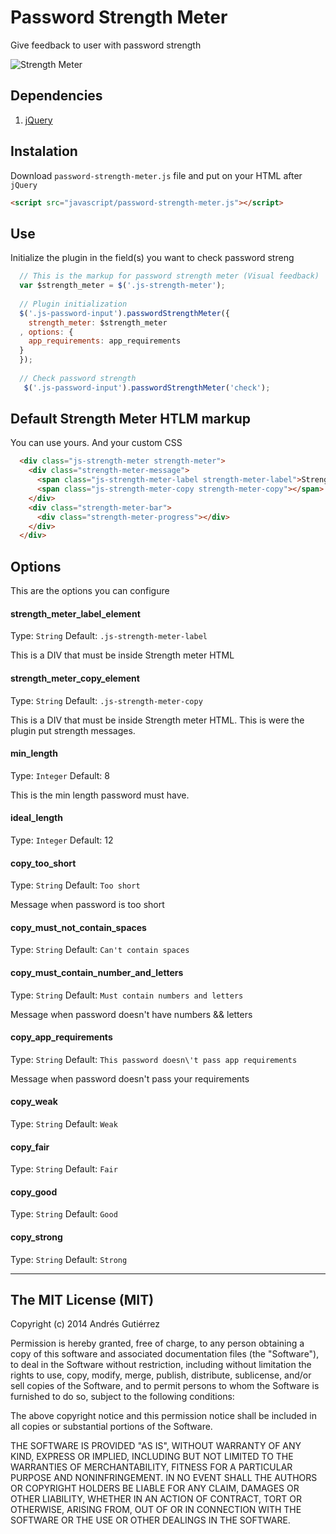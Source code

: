 Password Strength Meter
=======================

Give feedback to user with password strength

![Strength Meter](https://f.cloud.github.com/assets/49499/2447754/9d3cc38c-ae9c-11e3-947e-dce7c32da441.png)

## Dependencies
1. [jQuery](http://jquery.com/)

## Instalation
Download `password-strength-meter.js` file and put on your HTML after `jQuery`
``` html
<script src="javascript/password-strength-meter.js"></script>
```
## Use
Initialize the plugin in the field(s) you want to check password streng
``` javascript
  // This is the markup for password strength meter (Visual feedback)
  var $strength_meter = $('.js-strength-meter');
  
  // Plugin initialization
  $('.js-password-input').passwordStrengthMeter({
    strength_meter: $strength_meter
  , options: {
    app_requirements: app_requirements
  }
  });
  
  // Check password strength
   $('.js-password-input').passwordStrengthMeter('check');
```

## Default Strength Meter HTLM markup
You can use yours. And your custom CSS
``` html
  <div class="js-strength-meter strength-meter">
    <div class="strength-meter-message">
      <span class="js-strength-meter-label strength-meter-label">Strength </span>
      <span class="js-strength-meter-copy strength-meter-copy"></span>
    </div>
    <div class="strength-meter-bar">
      <div class="strength-meter-progress"></div>
    </div>
  </div>
```

## Options
This are the options you can configure

#### strength_meter_label_element
Type: `String`
Default: `.js-strength-meter-label`

This is a DIV that must be inside Strength meter HTML

#### strength_meter_copy_element
Type: `String`
Default: `.js-strength-meter-copy`

This is a DIV that must be inside Strength meter HTML. This is were the plugin put strength messages.

#### min_length
Type: `Integer`
Default: 8

This is the min length password must have. 

#### ideal_length
Type: `Integer`
Default: 12

#### copy_too_short
Type: `String`
Default: `Too short`

Message when password is too short

#### copy_must_not_contain_spaces
Type: `String`
Default: `Can't contain spaces`

#### copy_must_contain_number_and_letters
Type: `String`
Default: `Must contain numbers and letters`

Message when password doesn't have numbers && letters

#### copy_app_requirements
Type: `String`
Default: `This password doesn\'t pass app requirements`

Message when password doesn't pass your requirements

#### copy_weak
Type: `String`
Default: `Weak`

#### copy_fair
Type: `String`
Default: `Fair`

#### copy_good
Type: `String`
Default: `Good`

#### copy_strong
Type: `String`
Default: `Strong`


*****

## The MIT License (MIT)

Copyright (c) 2014 Andrés Gutiérrez

Permission is hereby granted, free of charge, to any person obtaining a copy
of this software and associated documentation files (the "Software"), to deal
in the Software without restriction, including without limitation the rights
to use, copy, modify, merge, publish, distribute, sublicense, and/or sell
copies of the Software, and to permit persons to whom the Software is
furnished to do so, subject to the following conditions:

The above copyright notice and this permission notice shall be included in all
copies or substantial portions of the Software.

THE SOFTWARE IS PROVIDED "AS IS", WITHOUT WARRANTY OF ANY KIND, EXPRESS OR
IMPLIED, INCLUDING BUT NOT LIMITED TO THE WARRANTIES OF MERCHANTABILITY,
FITNESS FOR A PARTICULAR PURPOSE AND NONINFRINGEMENT. IN NO EVENT SHALL THE
AUTHORS OR COPYRIGHT HOLDERS BE LIABLE FOR ANY CLAIM, DAMAGES OR OTHER
LIABILITY, WHETHER IN AN ACTION OF CONTRACT, TORT OR OTHERWISE, ARISING FROM,
OUT OF OR IN CONNECTION WITH THE SOFTWARE OR THE USE OR OTHER DEALINGS IN THE
SOFTWARE.
